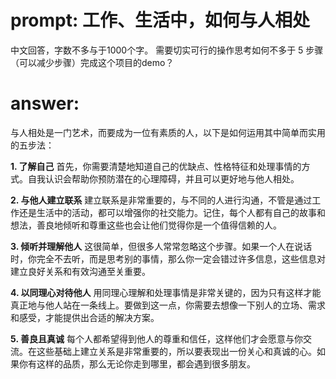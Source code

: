 # prompt: 工作、生活中，如何与人相处
中文回答，字数不多与于1000个字。
需要切实可行的操作思考如何不多于 5 步骤 （可以减少步骤）完成这个项目的demo？

# answer: 
 与人相处是一门艺术，而要成为一位有素质的人，以下是如何运用其中简单而实用的五步法：

**1. 了解自己**
首先，你需要清楚地知道自己的优缺点、性格特征和处理事情的方式。自我认识会帮助你预防潜在的心理障碍，并且可以更好地与他人相处。

**2. 与他人建立联系**
建立联系是非常重要的，与不同的人进行沟通，不管是通过工作还是生活中的活动，都可以增强你的社交能力。记住，每个人都有自己的故事和想法，善良地倾听和尊重这些也会让他们觉得你是一个值得信赖的人。

**3. 倾听并理解他人**
这很简单，但很多人常常忽略这个步骤。如果一个人在说话时，你完全不去听，而是思考别的事情，那么你一定会错过许多信息，这些信息对建立良好关系和有效沟通至关重要。

**4. 以同理心对待他人**
用同理心理解和处理事情是非常关键的，因为只有这样才能真正地与他人站在一条线上。要做到这一点，你需要去想像一下别人的立场、需求和感受，才能提供出合适的解决方案。

**5. 善良且真诚**
每个人都希望得到他人的尊重和信任，这样他们才会愿意与你交流。在这些基础上建立关系是非常重要的，所以要表现出一份关心和真诚的心。如果你有这样的品质，那么无论你走到哪里，都会遇到很多朋友。
